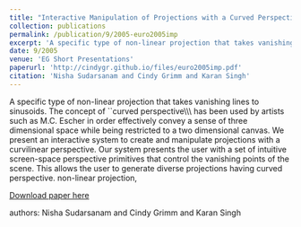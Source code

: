 ```yaml
---
title: "Interactive Manipulation of Projections with a Curved Perspective"
collection: publications
permalink: /publication/9/2005-euro2005imp
excerpt: 'A specific type of non-linear projection that takes vanishing lines to sinusoids. The concept of ``curved perspective\\\\\\ has been used by artists such as M.C. Escher in order effectively convey a sense of three dimensional space while being restricted to a two dimensional canvas. We present an interactive system to create and manipulate projections with a curvilinear perspective. Our system presents the user with a set of intuitive screen-space perspective primitives that control the vanishing points of the scene. This allows the user to generate diverse projections having curved perspective.  non-linear projection, '
date: 9/2005
venue: 'EG Short Presentations'
paperurl: 'http://cindygr.github.io/files/euro2005imp.pdf'
citation: 'Nisha Sudarsanam and Cindy Grimm and Karan Singh'
---
```

A specific type of non-linear projection that takes vanishing lines to sinusoids. The concept of ``curved perspective\\\\\\ has been used by artists such as M.C. Escher in order effectively convey a sense of three dimensional space while being restricted to a two dimensional canvas. We present an interactive system to create and manipulate projections with a curvilinear perspective. Our system presents the user with a set of intuitive screen-space perspective primitives that control the vanishing points of the scene. This allows the user to generate diverse projections having curved perspective.  non-linear projection, 

[Download paper here](http://cindygr.github.io/files/euro2005imp.pdf)

authors: Nisha Sudarsanam and Cindy Grimm and Karan Singh